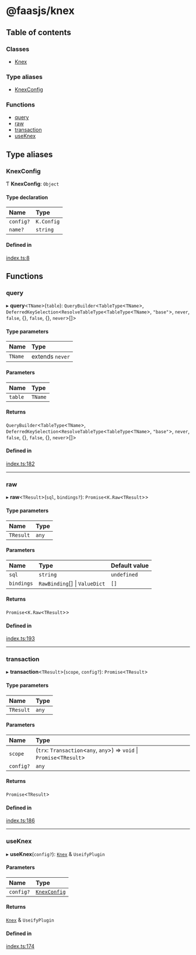 # @faasjs/knex

## Table of contents

### Classes

- [Knex](classes/Knex.md)

### Type aliases

- [KnexConfig](modules.md#knexconfig)

### Functions

- [query](modules.md#query)
- [raw](modules.md#raw)
- [transaction](modules.md#transaction)
- [useKnex](modules.md#useknex)

## Type aliases

### KnexConfig

Ƭ **KnexConfig**: `Object`

#### Type declaration

| Name | Type |
| :------ | :------ |
| `config?` | `K.Config` |
| `name?` | `string` |

#### Defined in

[index.ts:8](https://github.com/faasjs/faasjs/blob/1705fd2/packages/knex/src/index.ts#L8)

## Functions

### query

▸ **query**<`TName`\>(`table`): `QueryBuilder`<`TableType`<`TName`\>, `DeferredKeySelection`<`ResolveTableType`<`TableType`<`TName`\>, ``"base"``\>, `never`, ``false``, {}, ``false``, {}, `never`\>[]\>

#### Type parameters

| Name | Type |
| :------ | :------ |
| `TName` | extends `never` |

#### Parameters

| Name | Type |
| :------ | :------ |
| `table` | `TName` |

#### Returns

`QueryBuilder`<`TableType`<`TName`\>, `DeferredKeySelection`<`ResolveTableType`<`TableType`<`TName`\>, ``"base"``\>, `never`, ``false``, {}, ``false``, {}, `never`\>[]\>

#### Defined in

[index.ts:182](https://github.com/faasjs/faasjs/blob/1705fd2/packages/knex/src/index.ts#L182)

___

### raw

▸ **raw**<`TResult`\>(`sql`, `bindings?`): `Promise`<`K.Raw`<`TResult`\>\>

#### Type parameters

| Name | Type |
| :------ | :------ |
| `TResult` | `any` |

#### Parameters

| Name | Type | Default value |
| :------ | :------ | :------ |
| `sql` | `string` | `undefined` |
| `bindings` | `RawBinding`[] \| `ValueDict` | `[]` |

#### Returns

`Promise`<`K.Raw`<`TResult`\>\>

#### Defined in

[index.ts:193](https://github.com/faasjs/faasjs/blob/1705fd2/packages/knex/src/index.ts#L193)

___

### transaction

▸ **transaction**<`TResult`\>(`scope`, `config?`): `Promise`<`TResult`\>

#### Type parameters

| Name | Type |
| :------ | :------ |
| `TResult` | `any` |

#### Parameters

| Name | Type |
| :------ | :------ |
| `scope` | (`trx`: `Transaction`<`any`, `any`\>) => `void` \| `Promise`<`TResult`\> |
| `config?` | `any` |

#### Returns

`Promise`<`TResult`\>

#### Defined in

[index.ts:186](https://github.com/faasjs/faasjs/blob/1705fd2/packages/knex/src/index.ts#L186)

___

### useKnex

▸ **useKnex**(`config?`): [`Knex`](classes/Knex.md) & `UseifyPlugin`

#### Parameters

| Name | Type |
| :------ | :------ |
| `config?` | [`KnexConfig`](modules.md#knexconfig) |

#### Returns

[`Knex`](classes/Knex.md) & `UseifyPlugin`

#### Defined in

[index.ts:174](https://github.com/faasjs/faasjs/blob/1705fd2/packages/knex/src/index.ts#L174)
